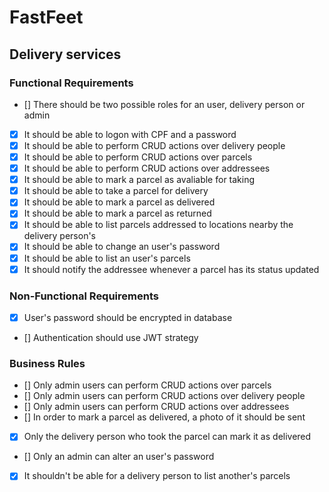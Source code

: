 # FastFeet
## Delivery services

### Functional Requirements
- [] There should be two possible roles for an user, delivery person or admin
- [X] It should be able to logon with CPF and a password
- [X] It should be able to perform CRUD actions over delivery people
- [X] It should be able to perform CRUD actions over parcels
- [X] It should be able to perform CRUD actions over addressees
- [X] It should be able to mark a parcel as avaliable for taking
- [X] It should be able to take a parcel for delivery
- [X] It should be able to mark a parcel as delivered
- [X] It should be able to mark a parcel as returned
- [X] It should be able to list parcels addressed to locations nearby the delivery person's
- [X] It should be able to change an user's password
- [X] It should be able to list an user's parcels
- [X] It should notify the addressee whenever a parcel has its status updated

### Non-Functional Requirements
- [X] User's password should be encrypted in database
- [] Authentication should use JWT strategy

### Business Rules
- [] Only admin users can perform CRUD actions over parcels
- [] Only admin users can perform CRUD actions over delivery people
- [] Only admin users can perform CRUD actions over addressees
- [] In order to mark a parcel as delivered, a photo of it should be sent
- [X] Only the delivery person who took the parcel can mark it as delivered
- [] Only an admin can alter an user's password
- [X] It shouldn't be able for a delivery person to list another's parcels
